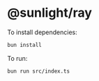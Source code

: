 # @sunlight/ray

To install dependencies:

```bash
bun install
```

To run:

```bash
bun run src/index.ts
```
